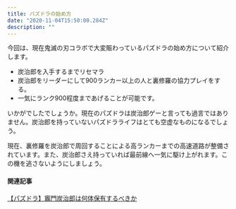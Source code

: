 ```yaml
---
title: パズドラの始め方
date: "2020-11-04T15:50:00.284Z"
description: ""
---
```


今回は、現在鬼滅の刃コラボで大変賑わっているパズドラの始め方について紹介します。

- 炭治郎を入手するまでリセマラ
- 炭治郎をリーダーにして900ランカー以上の人と裏修羅の協力プレイをする。
- 一気にランク900程度まであげることが可能です。

いかがでしたでしょうか。現在のパズドラは炭治郎ゲーと言っても過言ではありません。炭治郎を持っていないパズドラライフはとても空虚なものになるでしょう。

現在、裏修羅を炭治郎で周回することによる高ランカーまでの高速道路が整備されています。また、炭治郎さえ持っていれば最前線へ一気に駆け上がれます。この機を逃さないようにしましょう。

#### 関連記事
[【パズドラ】竈門炭治郎は何体保有するべきか](/pad-tanjiro)